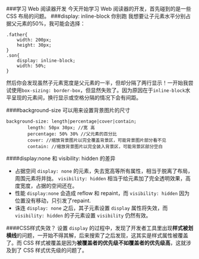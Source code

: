 ###学习 Web 阅读器开发
今天开始学习 Web 阅读器的开发，首先碰到的是一些 CSS 布局的问题。
###display: inline-block  你别跑
我想要让子元素水平分别占据父元素的50%，我可能会选择：
```
.father{
    width: 200px;
    height: 30px;
}
.son{
    display: inline-block;
    width: 50%;
}
```
然后你会发现虽然子元素宽度是父元素的一半，但却分隔了两行显示！一开始我尝试使用`box-sizing: border-box`，但显然失败了。因为原因在于`inline-block`水平呈现的元素间，换行显示或空格分隔的情况下会有间距。

####background-size 可以用来设置背景图片的尺寸
```
background-size: length|percentage|cover|contain;
        length: 50px 30px; //宽 高
        percentage: 50% 30% //父元素的百分比
        cover: //缩放背景图片以完全覆盖背景区，可能背景图片部分看不见
        contain: //缩放背景图片以完全装入背景区，可能背景区部分空白
```

####display:none 和 visibility: hidden 的差异

- 占据空间
`display: none` 的元素，失去宽高等所有属性，相当于脱离了布局，周围元素将并拢。
`visibility: hidden` 相当于给元素加了完全透明效果，高度宽度，占据的空间还在。
- 性能
`display:none` 会造成 reflow 和 repaint，而 `visibility: hidden` 因为位置没有移动，只引发了repaint.
- 诛连
`display: none` 之后，其子元素设置 `display` 属性将失效，而 `visibility: hidden` 的子元素设置 `visibility` 仍然有效。

####CSS样式失效？
设置 `display` 的过程中，发现了开发者工具里出现**样式被划横线**的问题，一开始不得其解，后来搜索了之后发现，这其实是样式属性被覆盖了。而 CSS 样式被覆盖是因为**被覆盖者的优先级不如覆盖者的优先级高**，这就涉及到了 CSS 样式优先级的问题了。